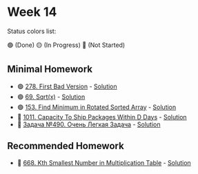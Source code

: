 # Week 14

Status colors list:

🟢 (Done)
🟡 (In Progress)
🔴 (Not Started)

## Minimal Homework

- 🟢 [278. First Bad Version](https://leetcode.com/problems/first-bad-version/description/) - [Solution](FirstBadVersion.java)
- 🟢 [69. Sqrt(x)](https://leetcode.com/problems/sqrtx/description/) - [Solution](SqrtX.java)
- 🟢 [153. Find Minimum in Rotated Sorted Array](https://leetcode.com/problems/find-minimum-in-rotated-sorted-array/description/) - [Solution](FindMinimumInRotatedSortedArray.java)
- :red_circle: [1011. Capacity To Ship Packages Within D Days](https://leetcode.com/problems/capacity-to-ship-packages-within-d-days/description/) - [Solution]()
- :red_circle: [Задача №490. Очень Легкая Задача](https://informatics.msk.ru/mod/statements/view.php?id=1966&chapterid=490#1) - [Solution]()

## Recommended Homework

- :red_circle: [668. Kth Smallest Number in Multiplication Table](https://leetcode.com/problems/kth-smallest-number-in-multiplication-table/) - [Solution]()
